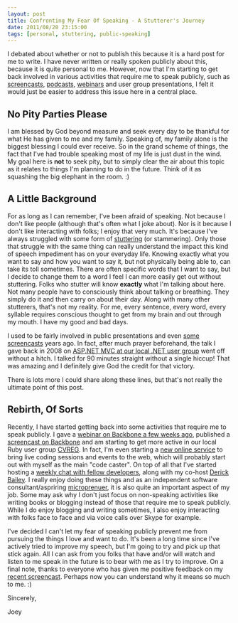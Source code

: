 ```yaml
---
layout: post
title: Confronting My Fear Of Speaking - A Stutterer's Journey
date: 2011/08/20 23:15:00
tags: [personal, stuttering, public-speaking]
---
```


I debated about whether or not to publish this because it is a hard post for me to write.  I have never written or really spoken publicly about this, because it is quite personal to me.  However, now that I'm starting to get back involved in various activities that require me to speak publicly, such as [screencasts](http://joeybeninghove.com/2011/08/16/backbone-screencast-introduction-views), [podcasts](http://joeybeninghove.com/2011/08/15/laid-back-late-night-code-talks-interested), [webinars](http://webinars.developwithpassion.com/webinars/7) and user group presentations, I felt it would just be easier to address this issue here in a central place.

## No Pity Parties Please
I am blessed by God beyond measure and seek every day to be thankful for what He has given to me and my family.  Speaking of, my family alone is the biggest blessing I could ever receive.  So in the grand scheme of things, the fact that I've had trouble speaking most of my life is just dust in the wind.  My goal here is **not** to seek pity, but to simply clear the air about this topic as it relates to things I'm planning to do in the future.  Think of it as squashing the big elephant in the room.  :)

## A Little Background
For as long as I can remember, I've been afraid of speaking.  Not because I don't like people (although that's often what I joke about).  Nor is it because I don't like interacting with folks; I enjoy that very much.  It's because I've always struggled with some form of [stuttering](http://en.wikipedia.org/wiki/Stuttering) (or stammering).  Only those that struggle with the same thing can really understand the impact this kind of speech impediment has on your everyday life.  Knowing exactly what you want to say and how you want to say it, but not physically being able to, can take its toll sometimes.  There are often specific words that I want to say, but I decide to change them to a word I feel I can more easily get out without stuttering.  Folks who stutter will know **exactly** what I'm talking about here.  Not many people have to consciously think about talking or breathing.  They simply do it and then carry on about their day.  Along with many other stutterers, that's not my reality.  For me, every sentence, every word, every syllable requires conscious thought to get from my brain and out through my mouth.  I have my good and bad days.  

I used to be fairly involved in public presentations and even [some screencasts](http://lostechies.com/joeybeninghove/2007/12/08/monorail-quickly-screencast) years ago.  In fact, after much prayer beforehand, the talk I gave back in 2008 on [ASP.NET MVC at our local .NET user group](http://lostechies.com/joeybeninghove/2008/09/05/mvc-free-yourself-from-web-forms) went off without a hitch.  I talked for 90 minutes straight without a single hiccup!  That was amazing and I definitely give God the credit for that victory.  

There is lots more I could share along these lines, but that's not really the ultimate point of this post.

## Rebirth, Of Sorts
Recently, I have started getting back into some activities that require me to speak publicly.  I gave a [webinar on Backbone a few weeks ago](http://webinars.developwithpassion.com/webinars/4), published a [screencast on Backbone](http://joeybeninghove.com/2011/08/16/backbone-screencast-introduction-views) and am starting to get more active in our local Ruby user group [CVREG](http://cvreg.org).  In fact, I'm even starting a [new online service](http://castingcode.tv) to bring live coding sessions and events to the web, which will probably start out with myself as the main "code caster".  On top of all that I've started hosting a [weekly chat with fellow developers](http://joeybeninghove.com/2011/08/15/laid-back-late-night-code-talks-interested), along with my co-host [Derick Bailey](http://lostechies.com/derickbailey).  I really enjoy doing these things and as an independent software consultant/aspriring [microprenuer](http://30cubits.com), it is also quite an important aspect of my job.  Some may ask why I don't just focus on non-speaking activities like writing books or blogging instead of those that require me to speak publicly.  While I do enjoy blogging and writing sometimes, I also enjoy interacting with folks face to face and via voice calls over Skype for example.  

I've decided I can't let my fear of speaking publicly prevent me from pursuing the things I love and want to do.  It's been a long time since I've actively tried to improve my speech, but I'm going to try and pick up that stick again.  All I can ask from you folks that have and/or will watch and listen to me speak in the future is to bear with me as I try to improve.  On a final note, thanks to everyone who has given me positive feedback on my [recent screencast](http://joeybeninghove.com/2011/08/16/backbone-screencast-introduction-views).  Perhaps now you can understand why it means so much to me.  :)

Sincerely,

Joey
